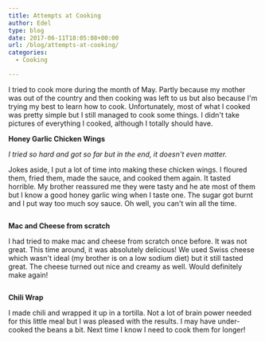 ```yaml
---
title: Attempts at Cooking
author: Edel
type: blog
date: 2017-06-11T18:05:08+00:00
url: /blog/attempts-at-cooking/
categories:
  - Cooking

---
```

I tried to cook more during the month of May. Partly because my mother was out of the country and then cooking was left to us but also because I'm trying my best to learn how to cook. Unfortunately, most of what I cooked was pretty simple but I still managed to cook some things. I didn't take pictures of everything I cooked, although I totally should have.

**Honey Garlic Chicken Wings**

_I tried so hard and got so far but in the end, it doesn't even matter._

Jokes aside, I put a lot of time into making these chicken wings. I floured them, fried them, made the sauce, and cooked them again. It tasted horrible. My brother reassured me they were tasty and he ate most of them but I know a good honey garlic wing when I taste one. The sugar got burnt and I put way too much soy sauce. Oh well, you can't win all the time.

<img src="https://i0.wp.com/edelgrace.me/blog/wp-content/uploads/2017/06/WIN_20170508_17_05_59_Pro.png?resize=537%2C419" alt="" data-recalc-dims="1" />

**Mac and Cheese from scratch**

I had tried to make mac and cheese from scratch once before. It was not great. This time around, it was absolutely delicious! We used Swiss cheese which wasn't ideal (my brother is on a low sodium diet) but it still tasted great. The cheese turned out nice and creamy as well. Would definitely make again!

<img src="https://i0.wp.com/edelgrace.me/blog/wp-content/uploads/2017/06/20170507_122718.jpg?resize=663%2C373" alt="" data-recalc-dims="1" />

**Chili Wrap**

I made chili and wrapped it up in a tortilla. Not a lot of brain power needed for this little meal but I was pleased with the results. I may have under-cooked the beans a bit. Next time I know I need to cook them for longer!

<img src="https://i1.wp.com/edelgrace.me/blog/wp-content/uploads/2017/06/20170511_171101.jpg?resize=663%2C373" alt="" data-recalc-dims="1" />